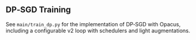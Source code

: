 ## DP‑SGD Training

See `main/train_dp.py` for the implementation of DP‑SGD with Opacus, including a configurable v2 loop with schedulers and light augmentations.


